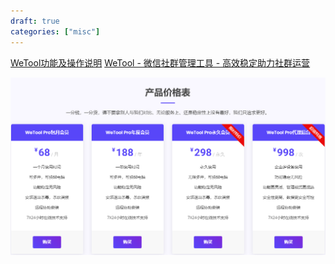 ```yaml
---
draft: true
categories: ["misc"]
---
```

[WeTool功能及操作说明](https://docs.qq.com/doc/DRWd2cE5UQ21PRXlp)
[WeTool - 微信社群管理工具 - 高效稳定助力社群运营](https://wetool.pro/)

![](_attachments/社群/image-20221204164833312.png)

